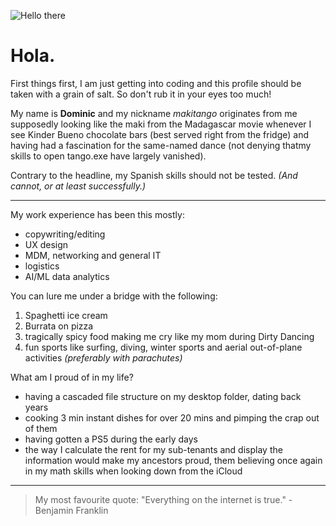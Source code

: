 ![Hello there](https://media4.giphy.com/media/xTiIzJSKB4l7xTouE8/giphy.gif?cid=ecf05e47dbyeogxqk85oa5tehr1tce15acxvdjgqglgyq8po&ep=v1_gifs_search&rid=giphy.gif&ct=g)
# Hola.
First things first, I am just getting into coding and this profile should be taken with a grain of salt. So don't rub it in your eyes too much!

My name is **Dominic** and my nickname _makitango_ originates from me supposedly looking like the maki from the Madagascar movie whenever I see Kinder Bueno chocolate bars (best served right from the fridge) and having had a fascination for the same-named dance (not denying thatmy skills to open tango.exe have largely vanished).

Contrary to the headline, my Spanish skills should not be tested. _(And cannot, or at least successfully.)_

---
My work experience has been this mostly:
- copywriting/editing
- UX design
- MDM, networking and general IT
- logistics
- AI/ML data analytics

You can lure me under a bridge with the following:
1. Spaghetti ice cream
2. Burrata on pizza
3. tragically spicy food making me cry like my mom during Dirty Dancing
4. fun sports like surfing, diving, winter sports and aerial out-of-plane activities _(preferably with parachutes)_

What am I proud of in my life?
- having a cascaded file structure on my desktop folder, dating back years
- cooking 3 min instant dishes for over 20 mins and pimping the crap out of them
- having gotten a PS5 during the early days
- the way I calculate the rent for my sub-tenants and display the information would make my ancestors proud, them believing once again in my math skills when looking down from the iCloud
---
> My most favourite quote: "Everything on the internet is true." - Benjamin Franklin
